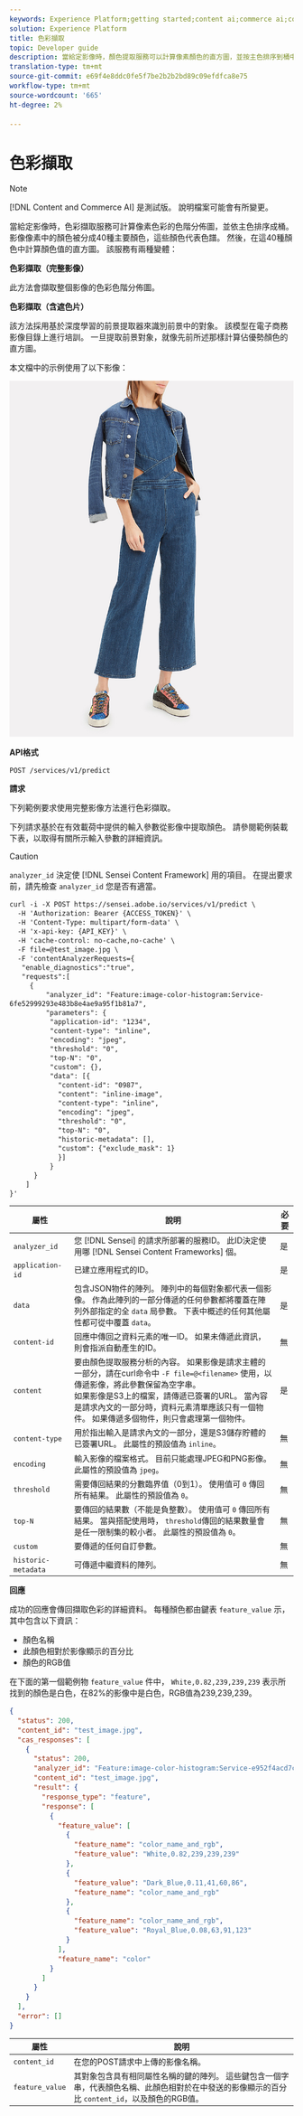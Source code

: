 ```yaml
---
keywords: Experience Platform;getting started;content ai;commerce ai;content and commerce ai;color extraction;Color extraction
solution: Experience Platform
title: 色彩擷取
topic: Developer guide
description: 當給定影像時，顏色提取服務可以計算像素顏色的直方圖，並按主色排序到桶中。
translation-type: tm+mt
source-git-commit: e69f4e8ddc0fe5f7be2b2b2bd89c09efdfca8e75
workflow-type: tm+mt
source-wordcount: '665'
ht-degree: 2%

---
```



# 色彩擷取

>[!NOTE]
>
>[!DNL Content and Commerce AI] 是測試版。 說明檔案可能會有所變更。

當給定影像時，色彩擷取服務可計算像素色彩的色階分佈圖，並依主色排序成桶。 影像像素中的顏色被分成40種主要顏色，這些顏色代表色譜。 然後，在這40種顏色中計算顏色值的直方圖。 該服務有兩種變體：

**色彩擷取（完整影像）**

此方法會擷取整個影像的色彩色階分佈圖。

**色彩擷取（含遮色片）**

該方法採用基於深度學習的前景提取器來識別前景中的對象。 該模型在電子商務影像目錄上進行培訓。 一旦提取前景對象，就像先前所述那樣計算佔優勢顏色的直方圖。

本文檔中的示例使用了以下影像：

![測試影像](../images/test_image.jpeg)

**API格式**

```http
POST /services/v1/predict
```

**請求**

下列範例要求使用完整影像方法進行色彩擷取。

下列請求基於在有效載荷中提供的輸入參數從影像中提取顏色。 請參閱範例裝載下表，以取得有關所示輸入參數的詳細資訊。

>[!CAUTION]
>
>`analyzer_id` 決定使 [!DNL Sensei Content Framework] 用的項目。 在提出要求前，請先檢查 `analyzer_id` 您是否有適當。

```SHELL
curl -i -X POST https://sensei.adobe.io/services/v1/predict \
  -H 'Authorization: Bearer {ACCESS_TOKEN}' \
  -H 'Content-Type: multipart/form-data' \
  -H 'x-api-key: {API_KEY}' \
  -H 'cache-control: no-cache,no-cache' \
  -F file=@test_image.jpg \
  -F 'contentAnalyzerRequests={
   "enable_diagnostics":"true",
   "requests":[
     {
         "analyzer_id": "Feature:image-color-histogram:Service-6fe52999293e483b8e4ae9a95f1b81a7",
         "parameters": {
          "application-id": "1234", 
          "content-type": "inline", 
          "encoding": "jpeg", 
          "threshold": "0", 
          "top-N": "0", 
          "custom": {}, 
          "data": [{
            "content-id": "0987", 
            "content": "inline-image", 
            "content-type": "inline", 
            "encoding": "jpeg", 
            "threshold": "0", 
            "top-N": "0", 
            "historic-metadata": [], 
            "custom": {"exclude_mask": 1}
            }]
          }
      }
    ]
}'
```

| 屬性 | 說明 | 必要 |
| --- | --- | --- |
| `analyzer_id` | 您 [!DNL Sensei] 的請求所部署的服務ID。 此ID決定使用哪 [!DNL Sensei Content Frameworks] 個。 | 是 |
| `application-id` | 已建立應用程式的ID。 | 是 |
| `data` | 包含JSON物件的陣列。 陣列中的每個對象都代表一個影像。 作為此陣列的一部分傳遞的任何參數都將覆蓋在陣列外部指定的全 `data` 局參數。 下表中概述的任何其他屬性都可從中覆蓋 `data`。 | 是 |
| `content-id` | 回應中傳回之資料元素的唯一ID。 如果未傳遞此資訊，則會指派自動產生的ID。 | 無 |
| `content` | 要由顏色提取服務分析的內容。 如果影像是請求主體的一部分，請在curl命令中 `-F file=@<filename>` 使用，以傳遞影像，將此參數保留為空字串。 <br> 如果影像是S3上的檔案，請傳遞已簽署的URL。 當內容是請求內文的一部分時，資料元素清單應該只有一個物件。 如果傳遞多個物件，則只會處理第一個物件。 | 是 |
| `content-type` | 用於指出輸入是請求內文的一部分，還是S3儲存貯體的已簽署URL。 此屬性的預設值為 `inline`。 | 無 |
| `encoding` | 輸入影像的檔案格式。 目前只能處理JPEG和PNG影像。 此屬性的預設值為 `jpeg`。 | 無 |
| `threshold` | 需要傳回結果的分數臨界值（0到1）。 使用值可 `0` 傳回所有結果。 此屬性的預設值為 `0`。 | 無 |
| `top-N` | 要傳回的結果數（不能是負整數）。 使用值可 `0` 傳回所有結果。 當與搭配使用時， `threshold`傳回的結果數量會是任一限制集的較小者。 此屬性的預設值為 `0`。 | 無 |
| `custom` | 要傳遞的任何自訂參數。 | 無 |
| `historic-metadata` | 可傳遞中繼資料的陣列。 | 無 |

**回應**

成功的回應會傳回擷取色彩的詳細資料。 每種顏色都由鍵表 `feature_value` 示，其中包含以下資訊：

- 顏色名稱
- 此顏色相對於影像顯示的百分比
- 顏色的RGB值

在下面的第一個範例物 `feature_value` 件中， `White,0.82,239,239,239` 表示所找到的顏色是白色，在82%的影像中是白色，RGB值為239,239,239。

```json
{
  "status": 200,
  "content_id": "test_image.jpg",
  "cas_responses": [
    {
      "status": 200,
      "analyzer_id": "Feature:image-color-histogram:Service-e952f4acd7c2425199b476a2eb459635",
      "content_id": "test_image.jpg",
      "result": {
        "response_type": "feature",
        "response": [
          {
            "feature_value": [
              {
                "feature_name": "color_name_and_rgb",
                "feature_value": "White,0.82,239,239,239"
              },
              {
                "feature_value": "Dark_Blue,0.11,41,60,86",
                "feature_name": "color_name_and_rgb"
              },
              {
                "feature_name": "color_name_and_rgb",
                "feature_value": "Royal_Blue,0.08,63,91,123"
              }
            ],
            "feature_name": "color"
          }
        ]
      }
    }
  ],
  "error": []
}
```

| 屬性 | 說明 |
| --- | --- |
| `content_id` | 在您的POST請求中上傳的影像名稱。 |
| `feature_value` | 其對象包含具有相同屬性名稱的鍵的陣列。 這些鍵包含一個字串，代表顏色名稱、此顏色相對於在中發送的影像顯示的百分比 `content_id`，以及顏色的RGB值。 |
